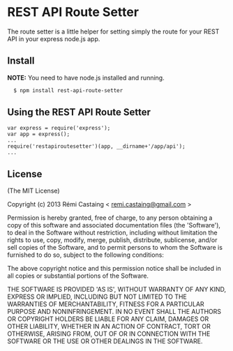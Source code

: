 # REST API Route Setter

The route setter is a little helper for setting simply the route for your REST API in your express node.js app.

## Install

**NOTE:** You need to have node.js installed and running.

```sh
  $ npm install rest-api-route-setter
```


## Using the REST API Route Setter
```
var express = require('express');
var app = express();
...
require('restapiroutesetter')(app, __dirname+'/app/api');
...

```


## License
(The MIT License)

Copyright (c) 2013 Rémi Castaing < [remi.castaing@gmail.com](remi.castaing@gmail.com) >

Permission is hereby granted, free of charge, to any person obtaining a copy of this software and associated documentation files (the 'Software'), to deal in the Software without restriction, including without limitation the rights to use, copy, modify, merge, publish, distribute, sublicense, and/or sell copies of the Software, and to permit persons to whom the Software is furnished to do so, subject to the following conditions:

The above copyright notice and this permission notice shall be included in all copies or substantial portions of the Software.

THE SOFTWARE IS PROVIDED 'AS IS', WITHOUT WARRANTY OF ANY KIND, EXPRESS OR IMPLIED, INCLUDING BUT NOT LIMITED TO THE WARRANTIES OF MERCHANTABILITY, FITNESS FOR A PARTICULAR PURPOSE AND NONINFRINGEMENT. IN NO EVENT SHALL THE AUTHORS OR COPYRIGHT HOLDERS BE LIABLE FOR ANY CLAIM, DAMAGES OR OTHER LIABILITY, WHETHER IN AN ACTION OF CONTRACT, TORT OR OTHERWISE, ARISING FROM, OUT OF OR IN CONNECTION WITH THE SOFTWARE OR THE USE OR OTHER DEALINGS IN THE SOFTWARE.
